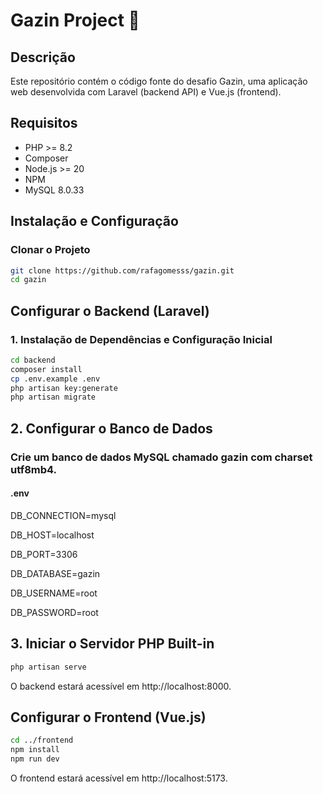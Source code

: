# Gazin Project 🚀

## Descrição
Este repositório contém o código fonte do desafio Gazin, uma aplicação web desenvolvida com Laravel (backend API) e Vue.js (frontend).

## Requisitos

- PHP >= 8.2
- Composer
- Node.js >= 20
- NPM
- MySQL 8.0.33

## Instalação e Configuração

### Clonar o Projeto

```bash
git clone https://github.com/rafagomesss/gazin.git
cd gazin
```
## Configurar o Backend (Laravel)
### 1. Instalação de Dependências e Configuração Inicial

```bash
cd backend
composer install
cp .env.example .env
php artisan key:generate
php artisan migrate
```

## 2. Configurar o Banco de Dados
### Crie um banco de dados MySQL chamado gazin com charset utf8mb4.
#### .env

DB_CONNECTION=mysql  

DB_HOST=localhost  

DB_PORT=3306  

DB_DATABASE=gazin  

DB_USERNAME=root  

DB_PASSWORD=root  


## 3. Iniciar o Servidor PHP Built-in

```bash
php artisan serve
```

O backend estará acessível em http://localhost:8000.

## Configurar o Frontend (Vue.js)

```bash
cd ../frontend
npm install
npm run dev
```
O frontend estará acessível em http://localhost:5173.
